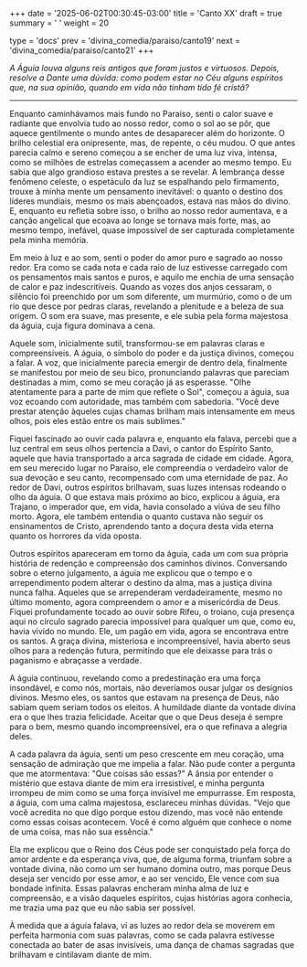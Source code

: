 +++
date = '2025-06-02T00:30:45-03:00'
title = 'Canto XX'
draft = true
summary = ' '
weight = 20

type = 'docs'
prev = 'divina_comedia/paraiso/canto19'
next = 'divina_comedia/paraiso/canto21'
+++

_A Águia louva alguns reis antigos que foram justos e virtuosos. Depois, resolve a Dante uma dúvida: como podem estar no Céu alguns espíritos que, na sua opinião, quando em vida não tinham tido fé cristã?_

---

Enquanto caminhávamos mais fundo no Paraíso, senti o calor suave e radiante que envolvia tudo ao nosso redor, como o sol ao se pôr, que aquece gentilmente o mundo antes de desaparecer além do horizonte. O brilho celestial era onipresente, mas, de repente, o céu mudou. O que antes parecia calmo e sereno começou a se encher de uma luz viva, intensa, como se milhões de estrelas começassem a acender ao mesmo tempo. Eu sabia que algo grandioso estava prestes a se revelar. A lembrança desse fenômeno celeste, o espetáculo da luz se espalhando pelo firmamento, trouxe à minha mente um pensamento inevitável: o quanto o destino dos líderes mundiais, mesmo os mais abençoados, estava nas mãos do divino. E, enquanto eu refletia sobre isso, o brilho ao nosso redor aumentava, e a canção angelical que ecoava ao longe se tornava mais forte, mas, ao mesmo tempo, inefável, quase impossível de ser capturada completamente pela minha memória.

Em meio à luz e ao som, senti o poder do amor puro e sagrado ao nosso redor. Era como se cada nota e cada raio de luz estivesse carregado com os pensamentos mais santos e puros, e aquilo me enchia de uma sensação de calor e paz indescritíveis. Quando as vozes dos anjos cessaram, o silêncio foi preenchido por um som diferente, um murmúrio, como o de um rio que desce por pedras claras, revelando a plenitude e a beleza de sua origem. O som era suave, mas presente, e ele subia pela forma majestosa da águia, cuja figura dominava a cena.

Aquele som, inicialmente sutil, transformou-se em palavras claras e compreensíveis. A águia, o símbolo do poder e da justiça divinos, começou a falar. A voz, que inicialmente parecia emergir de dentro dela, finalmente se manifestou por meio de seu bico, pronunciando palavras que pareciam destinadas a mim, como se meu coração já as esperasse. "Olhe atentamente para a parte de mim que reflete o Sol", começou a águia, sua voz ecoando com autoridade, mas também com sabedoria. "Você deve prestar atenção àqueles cujas chamas brilham mais intensamente em meus olhos, pois eles estão entre os mais sublimes."

Fiquei fascinado ao ouvir cada palavra e, enquanto ela falava, percebi que a luz central em seus olhos pertencia a Davi, o cantor do Espírito Santo, aquele que havia transportado a arca sagrada de cidade em cidade. Agora, em seu merecido lugar no Paraíso, ele compreendia o verdadeiro valor de sua devoção e seu canto, recompensado com uma eternidade de paz. Ao redor de Davi, outros espíritos brilhavam, suas luzes intensas rodeando o olho da águia. O que estava mais próximo ao bico, explicou a águia, era Trajano, o imperador que, em vida, havia consolado a viúva de seu filho morto. Agora, ele também entendia o quanto custava não seguir os ensinamentos de Cristo, aprendendo tanto a doçura desta vida eterna quanto os horrores da vida oposta.

Outros espíritos apareceram em torno da águia, cada um com sua própria história de redenção e compreensão dos caminhos divinos. Conversando sobre o eterno julgamento, a águia me explicou que o tempo e o arrependimento podem alterar o destino da alma, mas a justiça divina nunca falha. Aqueles que se arrependeram verdadeiramente, mesmo no último momento, agora compreendem o amor e a misericórdia de Deus. Fiquei profundamente tocado ao ouvir sobre Rifeu, o troiano, cuja presença aqui no círculo sagrado parecia impossível para qualquer um que, como eu, havia vivido no mundo. Ele, um pagão em vida, agora se encontrava entre os santos. A graça divina, misteriosa e incompreensível, havia aberto seus olhos para a redenção futura, permitindo que ele deixasse para trás o paganismo e abraçasse a verdade.

A águia continuou, revelando como a predestinação era uma força insondável, e como nós, mortais, não deveríamos ousar julgar os desígnios divinos. Mesmo eles, os santos que estavam na presença de Deus, não sabiam quem seriam todos os eleitos. A humildade diante da vontade divina era o que lhes trazia felicidade. Aceitar que o que Deus deseja é sempre para o bem, mesmo quando incompreensível, era o que refinava a alegria deles.

A cada palavra da águia, senti um peso crescente em meu coração, uma sensação de admiração que me impelia a falar. Não pude conter a pergunta que me atormentava: "Que coisas são essas?" A ânsia por entender o mistério que estava diante de mim era irresistível, e minha pergunta irrompeu de mim como se uma força invisível me empurrasse. Em resposta, a águia, com uma calma majestosa, esclareceu minhas dúvidas. "Vejo que você acredita no que digo porque estou dizendo, mas você não entende como essas coisas acontecem. Você é como alguém que conhece o nome de uma coisa, mas não sua essência."

Ela me explicou que o Reino dos Céus pode ser conquistado pela força do amor ardente e da esperança viva, que, de alguma forma, triunfam sobre a vontade divina, não como um ser humano domina outro, mas porque Deus deseja ser vencido por esse amor, e ao ser vencido, Ele vence com sua bondade infinita. Essas palavras encheram minha alma de luz e compreensão, e a visão daqueles espíritos, cujas histórias agora conhecia, me trazia uma paz que eu não sabia ser possível.

À medida que a águia falava, vi as luzes ao redor dela se moverem em perfeita harmonia com suas palavras, como se cada palavra estivesse conectada ao bater de asas invisíveis, uma dança de chamas sagradas que brilhavam e cintilavam diante de mim.
